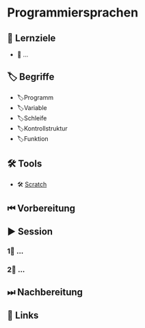 # Programmiersprachen

## 🎯 Lernziele

* 🎯 ...

## 🏷 Begriffe

* 🏷Programm
* 🏷Variable
* 🏷Schleife
* 🏷Kontrollstruktur
* 🏷Funktion

## 🛠 Tools

* 🛠 [Scratch](https://scratch.mit.edu)

## ⏮ Vorbereitung

## ▶ Session

### 1⃣ ...

### 2⃣ ...

## ⏭ Nachbereitung

## 🔗 Links


